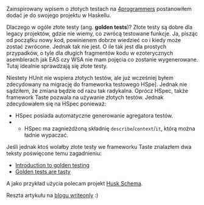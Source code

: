 Zainspirowany wpisem o złotych testach na [4programmers](https://4programmers.net/Mikroblogi/View/90241) postanowiłem dodać je do swojego projektu w Haskellu.

Dlaczego w ogóle złote testy (ang. **golden tests**)? Złote testy są dobre dla legacy projektów, gdzie nie wiemy, co zwrócą testowane funkcje. Ja,
pisząc od początku nowy kod, powinienem dobrze wiedzieć co i kiedy może zostać zwrócone. Jednak tak nie jest.
O ile tak jest dla prostych przypadków, o tyle dla długich fragmentów kodu w ezoterycznych asemblerach jak EAS czy WSA nie mam pojęcia co zostanie wygenerowane.
Tutaj idealnie sprawdzają się złote testy.

Niestety HUnit nie wspiera złotych testów, ale już wcześniej byłem zdecydowany na migrację do frameworka testowego HSpe].
Jednak nie sądziłem, że zmiana będzie od razu tak radykalna. Oprócz HSpec, także framework Taste pozwala na używanie złotych testów.
Jednak zdecydowałem się na HSpec ponieważ: 
* HSpec posiada automatyczne generowanie agregatora testów. 
* * HSpec ma zagnieżdżoną składnię `describe`/`context`/`it`, którą można ładnie wypaczać.

Jeśli jednak ktoś wolałby złote testy we frameworku Taste znalazłem dwa teksty poświęcone temu zagadnieniu:
* [Introduction to golden testing](https://ro-che.info/articles/2017-12-04-golden-tests)
* [Golden tests are tasty](https://kseo.github.io/posts/2016-12-15-golden-tests-are-tasty.html)

A jako przykład użycia polecam projekt [Husk Schema](https://justinethier.github.io/husk-scheme/).

Reszta artykułu na [blogu writeonly](https://writeonly.pl/haskell-eta/golden-tests#gsc.tab=0) :)


